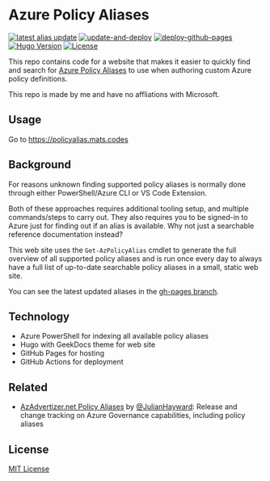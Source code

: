 # Azure Policy Aliases

[![latest alias update](https://img.shields.io/github/last-commit/matsest/az-policy-alias/gh-pages?color=red&label=latest%20alias%20update&logo=powershell&logoColor=white)](https://github.com/matsest/az-policy-alias/commits/gh-pages)
[![update-and-deploy](https://github.com/matsest/az-policy-alias/actions/workflows/deploy.yaml/badge.svg?branch=main)](https://github.com/matsest/az-policy-alias/actions/workflows/deploy.yaml)
[![deploy-github-pages](https://github.com/matsest/az-policy-alias/actions/workflows/pages/pages-build-deployment/badge.svg)](https://github.com/matsest/az-policy-alias/actions/workflows/pages/pages-build-deployment)
[![Hugo Version](https://img.shields.io/badge/hugo-0.92-blue.svg)](https://gohugo.io)
[![License](https://img.shields.io/github/license/matsest/az-policy-alias)](https://github.com/thegeeklab/hugo-geekdoc/blob/main/LICENSE)

This repo contains code for a website that makes it easier to quickly find and search for [Azure Policy Aliases](https://docs.microsoft.com/en-us/azure/governance/policy/concepts/definition-structure#aliases) to use when authoring custom Azure policy definitions.

This repo is made by me and have no affliations with Microsoft.

## Usage

Go to https://policyalias.mats.codes

## Background

For reasons unknown finding supported policy aliases is normally done through either PowerShell/Azure CLI or VS Code Extension.

Both of these approaches requires additional tooling setup, and multiple commands/steps to carry out. They also requires you to be signed-in to Azure just for finding out if an alias is available. Why not just a searchable reference documentation instead?

This web site uses the `Get-AzPolicyAlias` cmdlet to generate the full overview of all supported policy aliases and is run once every day to always have a full list of up-to-date searchable policy aliases in a small, static web site.

You can see the latest updated aliases in the [gh-pages branch](https://github.com/matsest/az-policy-alias/commits/gh-pages).

## Technology

- Azure PowerShell for indexing all available policy aliases
- Hugo with GeekDocs theme for web site
- GitHub Pages for hosting
- GitHub Actions for deployment

## Related

- [AzAdvertizer.net Policy Aliases](https://www.azadvertizer.net/azpolicyaliasesadvertizer_singlelinesx.html) by [@JulianHayward](https://github.com/JulianHayward): Release and change tracking on Azure Governance capabilities, including policy aliases

## License

[MIT License](LICENSE)
